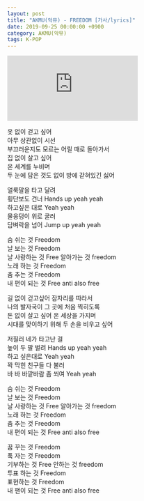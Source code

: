 ```yaml
---
layout: post
title: "AKMU(악뮤) - FREEDOM [가사/lyrics]"
date: 2019-09-25 00:00:00 +0900
category: AKMU(악뮤)
tags: K-POP
---
```


<div class="youtube-iframe-container iframe-16-to-9">
    <iframe src="https://www.youtube.com/embed/LRrsW8-TkQ0" title="AKMU(악뮤) - FREEDOM" frameborder="0" allow="accelerometer; autoplay; clipboard-write; encrypted-media; gyroscope; picture-in-picture; web-share" allowfullscreen></iframe>
</div>

옷 없이 걷고 싶어  
아무 상관없이 시선  
부끄러운지도 모르는 어릴 때로 돌아가서  
집 없이 살고 싶어  
온 세계를 누비며  
두 눈에 담은 것도 없이 방에 갇혀있긴 싫어

얼룩말을 타고 달려   
횡단보도 건너 Hands up yeah yeah  
하고싶은 대로 Yeah yeah  
물웅덩이 위로 굴러   
담벼락을 넘어 Jump up yeah yeah

숨 쉬는 것 Freedom  
날 보는 것 Freedom  
날 사랑하는 것 Free 알아가는 것 freedom  
노래 하는 것 Freedom  
춤 추는 것 Freedom  
내 편이 되는 것 Free anti also free

길 없이 걷고싶어 잠자리를 따라서  
나의 발자국이 그 곳에 처음 찍히도록  
돈 없이 살고 싶어 온 세상을 가지며  
시대를 맞이하기 위해 두 손을 비우고 싶어

저질러 네가 타고난 걸   
높이 두 팔 벌려 Hands up yeah yeah  
하고 싶은대로 Yeah yeah  
꽉 막힌 친구들 다 불러   
바 바 바깥바람 좀 쐬여 Yeah yeah

숨 쉬는 것 Freedom  
날 보는 것 Freedom  
날 사랑하는 것 Free 알아가는 것 freedom  
노래 하는 것 Freedom  
춤 추는 것 Freedom  
내 편이 되는 것 Free anti also free

꿈 꾸는 것 Freedom  
푹 자는 것 Freedom  
기부하는 것 Free 안하는 것 freedom  
투표 하는 것 Freedom  
표현하는 것 Freedom  
내 팬이 되는 것 Free anti also free